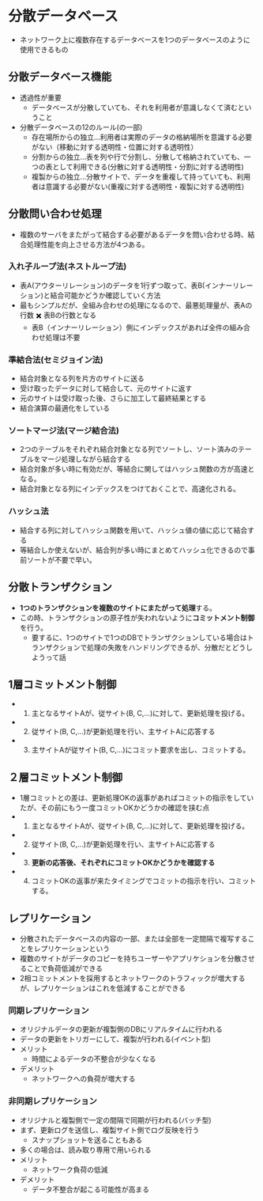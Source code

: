 # 分散データベース
- ネットワーク上に複数存在するデータベースを1つのデータベースのように使用できるもの

## 分散データベース機能
- 透過性が重要
  - データベースが分散していても、それを利用者が意識しなくて済むということ
- 分散データベースの12のルール(の一部)
  - 存在場所からの独立...利用者は実際のデータの格納場所を意識する必要がない（移動に対する透明性・位置に対する透明性）
  - 分割からの独立...表を列や行で分割し、分散して格納されていても、一つの表として利用できる(分散に対する透明性・分割に対する透明性)
  - 複製からの独立...分散サイトで、データを重複して持っていても、利用者は意識する必要がない(重複に対する透明性・複製に対する透明性)

## 分散問い合わせ処理
- 複数のサーバをまたがって結合する必要があるデータを問い合わせる時、結合処理性能を向上させる方法が4つある。

### 入れ子ループ法(ネストループ法)
- 表A(アウターリレーション)のデータを1行ずつ取って、表B(インナーリレーション)と結合可能かどうか確認していく方法
- 最もシンプルだが、全組み合わせの処理になるので、最悪処理量が、表Aの行数 ✖️ 表Bの行数となる
  - 表B（インナーリレーション）側にインデックスがあれば全件の組み合わせ処理は不要

### 準結合法(セミジョイン法)
- 結合対象となる列を片方のサイトに送る
- 受け取ったデータに対して結合して、元のサイトに返す
- 元のサイトは受け取った後、さらに加工して最終結果とする
- 結合演算の最適化をしている

### ソートマージ法(マージ結合法)
- 2つのテーブルをそれぞれ結合対象となる列でソートし、ソート済みのテーブルをマージ処理しながら結合する
- 結合対象が多い時に有効だが、等結合に関してはハッシュ関数の方が高速となる。
- 結合対象となる列にインデックスをつけておくことで、高速化される。

### ハッシュ法
- 結合する列に対してハッシュ関数を用いて、ハッシュ値の値に応じて結合する
- 等結合しか使えないが、結合列が多い時にまとめてハッシュ化できるので事前ソートが不要で早い。

## 分散トランザクション
- **1つのトランザクションを複数のサイトにまたがって処理**する。
- この時、トランザクションの原子性が失われないように**コミットメント制御**を行う。
  - 要するに、1つのサイトで1つのDBでトランザクションしている場合はトランザクションで処理の失敗をハンドリングできるが、分散だとどうしようって話

## 1層コミットメント制御
- 1. 主となるサイトAが、従サイト(B, C,...)に対して、更新処理を投げる。
- 2. 従サイト(B, C,...)が更新処理を行い、主サイトAに応答する
- 3. 主サイトAが従サイト(B, C,...)にコミット要求を出し、コミットする。

## ２層コミットメント制御
- 1層コミットとの差は、更新処理OKの返事があればコミットの指示をしていたが、その前にもう一度コミットOKかどうかの確認を挟む点
- 1. 主となるサイトAが、従サイト(B, C,...)に対して、更新処理を投げる。
- 2. 従サイト(B, C,...)が更新処理を行い、主サイトAに応答する
- 3. **更新の応答後、それぞれにコミットOKかどうかを確認する**
- 4. コミットOKの返事が来たタイミングでコミットの指示を行い、コミットする。

## レプリケーション
- 分散されたデータベースの内容の一部、または全部を一定間隔で複写することをレプリケーションという
- 複数のサイトがデータのコピーを持ちユーザーやアプリケションを分散させることで負荷低減ができる
- 2相コミットメントを採用するとネットワークのトラフィックが増大するが、レプリケーションはこれを低減することができる

### 同期レプリケーション
- オリジナルデータの更新が複製側のDBにリアルタイムに行われる
- データの更新をトリガーにして、複製が行われる(イベント型)
- メリット
  - 時間によるデータの不整合が少なくなる
- デメリット
  - ネットワークへの負荷が増大する

### 非同期レプリケーション
- オリジナルと複製側で一定の間隔で同期が行われる(バッチ型)
- まず、更新ログを送信し、複製サイト側でログ反映を行う
  - スナップショットを送ることもある
- 多くの場合は、読み取り専用で用いられる
- メリット
  - ネットワーク負荷の低減
- デメリット
  - データ不整合が起こる可能性が高まる